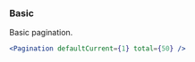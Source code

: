<demo>

### Basic

Basic pagination.

```jsx live
<Pagination defaultCurrent={1} total={50} />
```

</demo>
